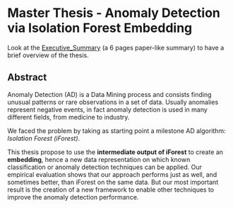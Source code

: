 # Master Thesis - Anomaly Detection via Isolation Forest Embedding

Look at the [Executive_Summary](https://github.com/manuelsalamino/Master-Thesis/blob/main/Executive_Summary.pdf) (a 6 pages paper-like summary) to have a brief overview of the thesis.

## Abstract
Anomaly Detection (AD) is a Data Mining process and consists finding unusual patterns or rare observations in a set of data. Usually anomalies represent negative events, in fact anomaly detection is used in many different fields, from medicine to industry.

We faced the problem by taking as starting point a milestone AD algorithm: _Isolation Forest (iForest)_.

This thesis propose to use the **intermediate output of iForest** to create an **embedding**, hence a new data representation on which known classification or anomaly detection techniques can be applied. Our empirical evaluation shows that our approach performs just as well, and sometimes better, than iForest on the same data. But our most important result is the creation of a new framework to enable other techniques to improve the anomaly detection performance.
